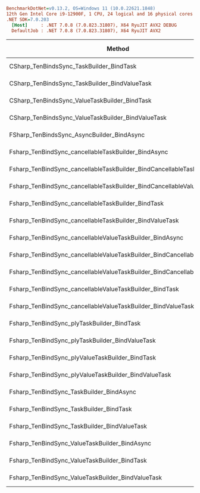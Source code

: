 ``` ini

BenchmarkDotNet=v0.13.2, OS=Windows 11 (10.0.22621.1848)
12th Gen Intel Core i9-12900F, 1 CPU, 24 logical and 16 physical cores
.NET SDK=7.0.203
  [Host]     : .NET 7.0.8 (7.0.823.31807), X64 RyuJIT AVX2 DEBUG
  DefaultJob : .NET 7.0.8 (7.0.823.31807), X64 RyuJIT AVX2


```
|                                                                  Method |                                                                Categories | manyIterations |        Mean |      Error |    StdDev |  Ratio | RatioSD |     Gen0 |   Gen1 | Allocated | Alloc Ratio |
|------------------------------------------------------------------------ |-------------------------------------------------------------------------- |--------------- |------------:|-----------:|----------:|-------:|--------:|---------:|-------:|----------:|------------:|
|                                CSharp_TenBindsSync_TaskBuilder_BindTask |                                 NonAsyncBinds,CSharp,TaskBuilder,BindTask |           1000 |    50.52 μs |   0.465 μs |  0.412 μs |   1.00 |    0.00 |  50.4761 |      - |  792000 B |        1.00 |
|                           CSharp_TenBindsSync_TaskBuilder_BindValueTask |                            NonAsyncBinds,CSharp,TaskBuilder,BindValueTask |           1000 |    65.17 μs |   0.493 μs |  0.461 μs |   1.29 |    0.01 |   4.5166 |      - |   72000 B |        0.09 |
|                           CSharp_TenBindsSync_ValueTaskBuilder_BindTask |                            NonAsyncBinds,CSharp,ValueTaskBuilder,BindTask |           1000 |    48.53 μs |   0.837 μs |  1.089 μs |   0.96 |    0.02 |  45.8984 |      - |  720000 B |        0.91 |
|                      CSharp_TenBindsSync_ValueTaskBuilder_BindValueTask |                       NonAsyncBinds,CSharp,ValueTaskBuilder,BindValueTask |           1000 |    67.96 μs |   0.647 μs |  0.605 μs |   1.35 |    0.02 |        - |      - |         - |        0.00 |
|                              FSharp_TenBindsSync_AsyncBuilder_BindAsync |                               NonAsyncBinds,FSharp,AsyncBuilder,BindAsync |           1000 | 6,698.07 μs | 100.485 μs | 93.994 μs | 132.45 |    1.79 | 156.2500 |      - | 2511997 B |        3.17 |
|                     Fsharp_TenBindSync_cancellableTaskBuilder_BindAsync |                     NonAsyncBinds,FSharp,CancellableTaskBuilder,BindAsync |           1000 |   906.74 μs |   6.296 μs |  5.581 μs |  17.95 |    0.18 | 391.6016 |      - | 6152000 B |        7.77 |
|           Fsharp_TenBindSync_cancellableTaskBuilder_BindCancellableTask |           NonAsyncBinds,FSharp,CancellableTaskBuilder,BindCancellableTask |           1000 |    99.97 μs |   1.972 μs |  2.025 μs |   1.98 |    0.04 |  60.6689 |      - |  952000 B |        1.20 |
|      Fsharp_TenBindSync_cancellableTaskBuilder_BindCancellableValueTask |      NonAsyncBinds,FSharp,CancellableTaskBuilder,BindCancellableValueTask |           1000 |   144.29 μs |   2.853 μs |  2.802 μs |   2.86 |    0.05 |  19.7754 |      - |  312000 B |        0.39 |
|                      Fsharp_TenBindSync_cancellableTaskBuilder_BindTask |                      NonAsyncBinds,FSharp,CancellableTaskBuilder,BindTask |           1000 |   102.40 μs |   1.739 μs |  1.627 μs |   2.03 |    0.03 |  60.6689 |      - |  952000 B |        1.20 |
|                 Fsharp_TenBindSync_cancellableTaskBuilder_BindValueTask |                 NonAsyncBinds,FSharp,CancellableTaskBuilder,BindValueTask |           1000 |   148.61 μs |   2.844 μs |  3.162 μs |   2.93 |    0.07 |  19.7754 |      - |  312000 B |        0.39 |
|                Fsharp_TenBindSync_cancellableValueTaskBuilder_BindAsync |                NonAsyncBinds,FSharp,CancellableValueTaskBuilder,BindAsync |           1000 | 5,672.21 μs |  76.391 μs | 71.457 μs | 112.08 |    1.38 | 414.0625 |      - | 6488201 B |        8.19 |
|      Fsharp_TenBindSync_cancellableValueTaskBuilder_BindCancellableTask |      NonAsyncBinds,FSharp,CancellableValueTaskBuilder,BindCancellableTask |           1000 |   100.89 μs |   1.418 μs |  1.257 μs |   2.00 |    0.03 |  56.5186 |      - |  888000 B |        1.12 |
| Fsharp_TenBindSync_cancellableValueTaskBuilder_BindCancellableValueTask | NonAsyncBinds,FSharp,CancellableValueTaskBuilder,BindCancellableValueTask |           1000 |   150.76 μs |   2.915 μs |  3.119 μs |   2.98 |    0.06 |  15.6250 |      - |  248000 B |        0.31 |
|                 Fsharp_TenBindSync_cancellableValueTaskBuilder_BindTask |                 NonAsyncBinds,FSharp,CancellableValueTaskBuilder,BindTask |           1000 |   100.80 μs |   1.923 μs |  2.758 μs |   2.02 |    0.06 |  56.5186 |      - |  888000 B |        1.12 |
|            Fsharp_TenBindSync_cancellableValueTaskBuilder_BindValueTask |            NonAsyncBinds,FSharp,CancellableValueTaskBuilder,BindValueTask |           1000 |   149.93 μs |   1.406 μs |  1.174 μs |   2.97 |    0.04 |  15.6250 |      - |  248000 B |        0.31 |
|                              Fsharp_TenBindSync_plyTaskBuilder_BindTask |                              NonAsyncBinds,FSharp,PlyTaskBuilder,BindTask |           1000 |    65.34 μs |   1.286 μs |  1.320 μs |   1.29 |    0.03 |  50.4150 |      - |  792000 B |        1.00 |
|                         Fsharp_TenBindSync_plyTaskBuilder_BindValueTask |                         NonAsyncBinds,FSharp,PlyTaskBuilder,BindValueTask |           1000 |    76.00 μs |   0.521 μs |  0.462 μs |   1.50 |    0.01 |   4.5166 |      - |   72000 B |        0.09 |
|                         Fsharp_TenBindSync_plyValueTaskBuilder_BindTask |                         NonAsyncBinds,FSharp,PlyValueTaskBuilder,BindTask |           1000 |    65.58 μs |   0.791 μs |  0.739 μs |   1.30 |    0.02 |  45.8984 |      - |  720000 B |        0.91 |
|                    Fsharp_TenBindSync_plyValueTaskBuilder_BindValueTask |                    NonAsyncBinds,FSharp,PlyValueTaskBuilder,BindValueTask |           1000 |    75.13 μs |   0.777 μs |  0.726 μs |   1.49 |    0.02 |        - |      - |         - |        0.00 |
|                                Fsharp_TenBindSync_TaskBuilder_BindAsync |                                NonAsyncBinds,FSharp,TaskBuilder,BindAsync |           1000 | 5,379.34 μs |  38.806 μs | 30.297 μs | 106.42 |    1.10 | 359.3750 |      - | 5665301 B |        7.15 |
|                                 Fsharp_TenBindSync_TaskBuilder_BindTask |                                 NonAsyncBinds,FSharp,TaskBuilder,BindTask |           1000 |    57.09 μs |   0.741 μs |  0.657 μs |   1.13 |    0.02 |  50.4761 | 0.0610 |  792000 B |        1.00 |
|                            Fsharp_TenBindSync_TaskBuilder_BindValueTask |                            NonAsyncBinds,FSharp,TaskBuilder,BindValueTask |           1000 |    68.12 μs |   1.147 μs |  1.073 μs |   1.35 |    0.02 |   4.5166 |      - |   72000 B |        0.09 |
|                           Fsharp_TenBindSync_ValueTaskBuilder_BindAsync |                           NonAsyncBinds,FSharp,ValueTaskBuilder,BindAsync |           1000 | 5,407.33 μs |  64.063 μs | 59.924 μs | 107.00 |    1.44 | 359.3750 |      - | 5664162 B |        7.15 |
|                            Fsharp_TenBindSync_ValueTaskBuilder_BindTask |                            NonAsyncBinds,FSharp,ValueTaskBuilder,BindTask |           1000 |    55.31 μs |   0.606 μs |  0.537 μs |   1.09 |    0.01 |  45.8984 |      - |  720000 B |        0.91 |
|                       Fsharp_TenBindSync_ValueTaskBuilder_BindValueTask |                       NonAsyncBinds,FSharp,ValueTaskBuilder,BindValueTask |           1000 |    71.28 μs |   0.797 μs |  0.746 μs |   1.41 |    0.02 |        - |      - |         - |        0.00 |
